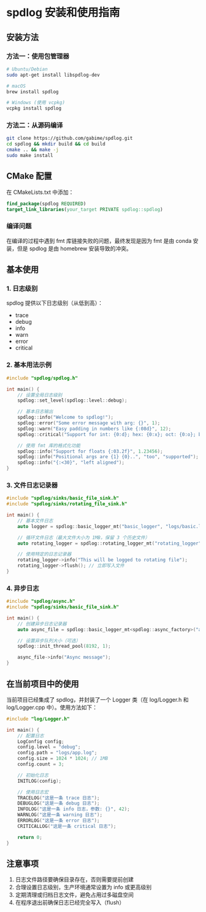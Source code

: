 # spdlog 安装和使用指南

## 安装方法

### 方法一：使用包管理器

```bash
# Ubuntu/Debian
sudo apt-get install libspdlog-dev

# macOS
brew install spdlog

# Windows (使用 vcpkg)
vcpkg install spdlog
```

### 方法二：从源码编译

```bash
git clone https://github.com/gabime/spdlog.git
cd spdlog && mkdir build && cd build
cmake .. && make -j
sudo make install
```

## CMake 配置

在 CMakeLists.txt 中添加：

```cmake
find_package(spdlog REQUIRED)
target_link_libraries(your_target PRIVATE spdlog::spdlog)
```


### 编译问题

在编译的过程中遇到 fmt 库链接失败的问题，最终发现是因为 fmt 是由 conda 安装，但是   spdlog 是由 homebrew 安装导致的冲突。

## 基本使用

### 1. 日志级别

spdlog 提供以下日志级别（从低到高）：

- trace
- debug
- info
- warn
- error
- critical

### 2. 基本用法示例

```cpp
#include "spdlog/spdlog.h"

int main() {
    // 设置全局日志级别
    spdlog::set_level(spdlog::level::debug);

    // 基本日志输出
    spdlog::info("Welcome to spdlog!");
    spdlog::error("Some error message with arg: {}", 1);
    spdlog::warn("Easy padding in numbers like {:08d}", 12);
    spdlog::critical("Support for int: {0:d}; hex: {0:x}; oct: {0:o}; bin: {0:b}", 42);

    // 使用 fmt 库的格式化功能
    spdlog::info("Support for floats {:03.2f}", 1.23456);
    spdlog::info("Positional args are {1} {0}..", "too", "supported");
    spdlog::info("{:<30}", "left aligned");
}
```

### 3. 文件日志记录器

```cpp
#include "spdlog/sinks/basic_file_sink.h"
#include "spdlog/sinks/rotating_file_sink.h"

int main() {
    // 基本文件日志
    auto logger = spdlog::basic_logger_mt("basic_logger", "logs/basic.log");

    // 循环文件日志（最大文件大小为 1MB，保留 3 个历史文件）
    auto rotating_logger = spdlog::rotating_logger_mt("rotating_logger", "logs/rotating.log", 1024*1024, 3);

    // 使用特定的日志记录器
    rotating_logger->info("This will be logged to rotating file");
    rotating_logger->flush(); // 立即写入文件
}
```

### 4. 异步日志

```cpp
#include "spdlog/async.h"
#include "spdlog/sinks/basic_file_sink.h"

int main() {
    // 创建异步日志记录器
    auto async_file = spdlog::basic_logger_mt<spdlog::async_factory>("async_file_logger", "logs/async.log");

    // 设置异步队列大小（可选）
    spdlog::init_thread_pool(8192, 1);

    async_file->info("Async message");
}
```

## 在当前项目中的使用

当前项目已经集成了 spdlog，并封装了一个 Logger 类（在 log/Logger.h 和 log/Logger.cpp 中）。使用方法如下：

```cpp
#include "log/Logger.h"

int main() {
    // 配置日志
    LogConfig config;
    config.level = "debug";
    config.path = "logs/app.log";
    config.size = 1024 * 1024; // 1MB
    config.count = 3;

    // 初始化日志
    INITLOG(config);

    // 使用日志宏
    TRACELOG("这是一条 trace 日志");
    DEBUGLOG("这是一条 debug 日志");
    INFOLOG("这是一条 info 日志，参数: {}", 42);
    WARNLOG("这是一条 warning 日志");
    ERRORLOG("这是一条 error 日志");
    CRITICALLOG("这是一条 critical 日志");

    return 0;
}
```

## 注意事项

1. 日志文件路径要确保目录存在，否则需要提前创建
2. 合理设置日志级别，生产环境通常设置为 info 或更高级别
3. 定期清理或归档日志文件，避免占用过多磁盘空间
4. 在程序退出前确保日志已经完全写入（flush）
